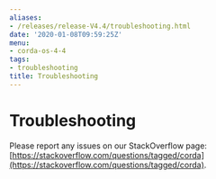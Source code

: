 ```yaml
---
aliases:
- /releases/release-V4.4/troubleshooting.html
date: '2020-01-08T09:59:25Z'
menu:
- corda-os-4-4
tags:
- troubleshooting
title: Troubleshooting
---
```



# Troubleshooting

Please report any issues on our StackOverflow page: [https://stackoverflow.com/questions/tagged/corda](https://stackoverflow.com/questions/tagged/corda).


